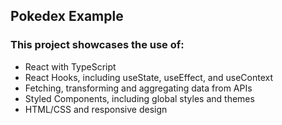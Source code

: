## Pokedex Example

### This project showcases the use of:

- React with TypeScript
- React Hooks, including useState, useEffect, and useContext
- Fetching, transforming and aggregating data from APIs
- Styled Components, including global styles and themes
- HTML/CSS and responsive design
